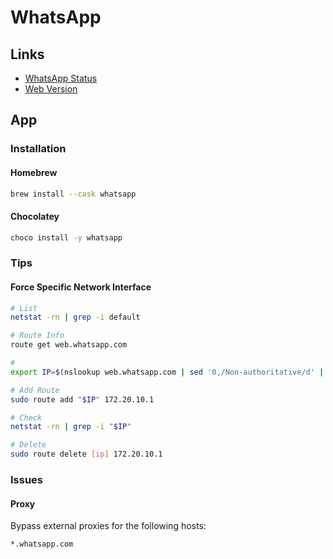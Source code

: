# WhatsApp

## Links

- [WhatsApp Status](https://twitter.com/wa_status?lang=en)
- [Web Version](https://web.whatsapp.com)

## App

### Installation

#### Homebrew

```sh
brew install --cask whatsapp
```

#### Chocolatey

```sh
choco install -y whatsapp
```

### Tips

#### Force Specific Network Interface

```sh
# List
netstat -rn | grep -i default

# Route Info
route get web.whatsapp.com

#
export IP=$(nslookup web.whatsapp.com | sed '0,/Non-authoritative/d' | grep -i Address | sed 's/Address://')

# Add Route
sudo route add "$IP" 172.20.10.1

# Check
netstat -rn | grep -i "$IP"

# Delete
sudo route delete [ip] 172.20.10.1
```

### Issues

#### Proxy

Bypass external proxies for the following hosts:

```txt
*.whatsapp.com
```
